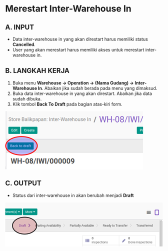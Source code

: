 # Merestart Inter-Warehouse In

## A. INPUT

* Data inter-warehouse in yang akan direstart harus memiliki status **Cancelled**.
* User yang akan merestart harus memiliki akses untuk merestart inter-warehouse in.

## B. LANGKAH KERJA

1. Buka menu **Warehouse -> Operation -> (Nama Gudang) -> Inter-Warehouse In**. Abaikan jika sudah berada
pada menu yang dimaksud.
2. Buka data inter-warehouse in yang akan direstart. Abaikan jika data sudah dibuka.
3. Klik tombol **Back To Draft** pada bagian atas-kiri form.

![](../../img/interwarehouse-in/tombol-restart.png)

## C. OUTPUT

* Status dari inter-warehouse in akan berubah menjadi **Draft**

![](../../img/interwarehouse-in/status-draft.png)
